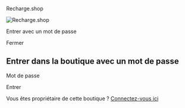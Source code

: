 Recharge.shop












































 



![Recharge.shop](//recharge.shop/cdn/shop/files/logo_sans_fond_recharge.png?v=1717433185&width=480)

Entrer avec un mot de passe


Fermer

Entrer dans la boutique avec un mot de passe
--------------------------------------------

Mot de passe

Entrer

Vous êtes propriétaire de cette boutique ? [Connectez-vous ici](/admin)